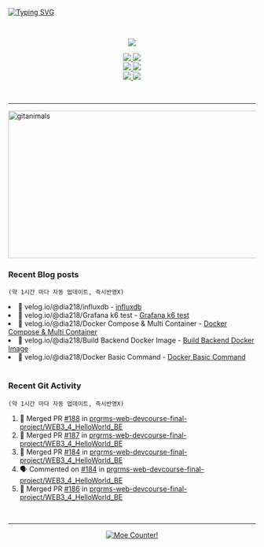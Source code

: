 <!-- Readme Typing SVG -->
<a href="https://git.io/typing-svg"><img src="https://readme-typing-svg.demolab.com?font=Comic+Neue&size=50&duration=2000&pause=300&color=FFDD76&background=000920&center=true&vCenter=true&width=1080&height=100&lines=Hello%2C+I'm+Dia!;.++.++.+++%7C%E1%B4%97%E2%80%A2..)%EF%BE%89%E2%81%BE%E2%81%BE;I+decorated+my+github+profile.;%E3%83%BE(%3E%CF%89%3C%E2%97%8B)+;I+hope+you+have+a+wonderful+day!!;%E0%B9%91(%E0%B9%91%CB%83%CC%B5%E1%B4%97%CB%82%CC%B5)%D9%88%E2%99%A1;%E0%B9%91%E2%9D%A4%E2%80%BF%E2%9D%A4%E0%B9%91+%E0%B9%91%E2%9D%A4%E2%80%BF%E2%9D%A4%E0%B9%91+%E0%B9%91%E2%9D%A4%E2%80%BF%E2%9D%A4%E0%B9%91+%E0%B9%91%E2%9D%A4%E2%80%BF%E2%9D%A4%E0%B9%91" alt="Typing SVG" /></a>

<br>

<!-- GitHub Readme Stats -->
<!-- 깃허브 통계 -->
<p align="center">
  <a href="https://github-readme-stats.vercel.app">
    <img src="https://github-readme-stats.vercel.app/api?username=Dia218&count_private=true&include_all_commits=true&show_icons=true&rank_icon=github&title_color=ffcc00&text_color=0088ff&icon_color=c792ea&bg_color=1a2540&hide_border=false&show=reviews,prs_merged&hide=contribs" />
  </a>
</p>

<!-- 깃허브 저장소 핀 -->
<p align="center">
  <a href="https://github.com/prgrms-web-devcourse-final-project/WEB3_4_HelloWorld_BE">
      <img src="https://github-readme-stats.vercel.app/api/pin/?username=prgrms-web-devcourse-final-project&repo=WEB3_4_HelloWorld_BE&show_owner=false&title_color=d7b1f0&text_color=38f8ff&icon_color=ffcc00&bg_color=1a2540&hide_border=false" />
  </a>
  <a href="https://github.com/prgrms-web-devcourse-final-project/WEB3_4_HelloWorld_FE">
      <img src="https://github-readme-stats.vercel.app/api/pin/?username=prgrms-web-devcourse-final-project&repo=WEB3_4_HelloWorld_FE&show_owner=false&title_color=d7b1f0&text_color=38f8ff&icon_color=ffcc00&bg_color=1a2540&hide_border=false" />
  </a>
  <br>
  <a href="https://github.com/dia218/webty-backend-kotlin">
    <img src="https://github-readme-stats.vercel.app/api/pin/?username=Dia218&repo=webty-backend-kotlin&show_owner=false&title_color=d7b1f0&text_color=38f8ff&icon_color=ffcc00&bg_color=1a2540&hide_border=false" />
  </a>
  <a href="https://github.com/dia218/webty-frontend-next">
    <img src="https://github-readme-stats.vercel.app/api/pin/?username=Dia218&repo=webty-frontend-next&show_owner=false&title_color=d7b1f0&text_color=38f8ff&icon_color=ffcc00&bg_color=1a2540&hide_border=false" />
  </a>
  <br>
  <a href="https://github.com/dia218/coffeebeanery-website-backend-spring">
    <img src="https://github-readme-stats.vercel.app/api/pin/?username=Dia218&repo=coffeebeanery-website-backend-spring&show_owner=false&title_color=d7b1f0&text_color=38f8ff&icon_color=ffcc00&bg_color=1a2540&hide_border=false" />
  </a>
  <a href="https://github.com/dia218/coffeebeanery-website-front-next">
    <img src="https://github-readme-stats.vercel.app/api/pin/?username=Dia218&repo=coffeebeanery-website-front-next&show_owner=false&title_color=d7b1f0&text_color=38f8ff&icon_color=ffcc00&bg_color=1a2540&hide_border=false" />
  </a>
</p>  

<br>
<hr>

<!-- gitanimals -->
<a href="https://www.gitanimals.org/en_US/guild/detail/672684621890333195">
      <img
        src="https://render.gitanimals.org/guilds/672684621890333195/draw"
        width="600"
        height="300"
        alt="gitanimals"
      />
</a>

<br>

### Recent Blog posts
`(약 1시간 마다 자동 업데이트, 즉시반영X)`

<!-- BLOG-POST-LIST:START --><li>💫 velog.io/@dia218/influxdb - <a href="https://velog.io/@dia218/influxdb">influxdb</a></li>
<li>💫 velog.io/@dia218/Grafana k6 test - <a href="https://velog.io/@dia218/Grafana-k6-test">Grafana k6 test</a></li>
<li>💫 velog.io/@dia218/Docker Compose &amp; Multi Container - <a href="https://velog.io/@dia218/Docker-Compose-Multi-Container">Docker Compose &amp; Multi Container</a></li>
<li>💫 velog.io/@dia218/Build Backend Docker Image - <a href="https://velog.io/@dia218/Build-Backend-Docker-Image">Build Backend Docker Image</a></li>
<li>💫 velog.io/@dia218/Docker Basic Command - <a href="https://velog.io/@dia218/Docker-Basic-Command">Docker Basic Command</a></li>
<!-- BLOG-POST-LIST:END -->

<br>

### Recent Git Activity
`(약 1시간 마다 자동 업데이트, 즉시반영X)`

<!--START_SECTION:activity-->
1. 🎉 Merged PR [#188](https://github.com/prgrms-web-devcourse-final-project/WEB3_4_HelloWorld_BE/pull/188) in [prgrms-web-devcourse-final-project/WEB3_4_HelloWorld_BE](https://github.com/prgrms-web-devcourse-final-project/WEB3_4_HelloWorld_BE)
2. 🎉 Merged PR [#187](https://github.com/prgrms-web-devcourse-final-project/WEB3_4_HelloWorld_BE/pull/187) in [prgrms-web-devcourse-final-project/WEB3_4_HelloWorld_BE](https://github.com/prgrms-web-devcourse-final-project/WEB3_4_HelloWorld_BE)
3. 🎉 Merged PR [#184](https://github.com/prgrms-web-devcourse-final-project/WEB3_4_HelloWorld_BE/pull/184) in [prgrms-web-devcourse-final-project/WEB3_4_HelloWorld_BE](https://github.com/prgrms-web-devcourse-final-project/WEB3_4_HelloWorld_BE)
4. 🗣 Commented on [#184](https://github.com/prgrms-web-devcourse-final-project/WEB3_4_HelloWorld_BE/pull/184#issuecomment-2795918070) in [prgrms-web-devcourse-final-project/WEB3_4_HelloWorld_BE](https://github.com/prgrms-web-devcourse-final-project/WEB3_4_HelloWorld_BE)
5. 🎉 Merged PR [#186](https://github.com/prgrms-web-devcourse-final-project/WEB3_4_HelloWorld_BE/pull/186) in [prgrms-web-devcourse-final-project/WEB3_4_HelloWorld_BE](https://github.com/prgrms-web-devcourse-final-project/WEB3_4_HelloWorld_BE)
<!--END_SECTION:activity-->

<br>

---

<!-- Moe Counter -->
<p align="center">
  <a href="https://count.getloli.com" target="_blank">
    <img alt="Moe Counter!" src="https://count.getloli.com/@dia_page_counter?name=dia_page_counter&theme=booru-yuyuyui&padding=4&offset=0&align=top&scale=1&pixelated=1&darkmode=auto">
  </a>
</p>
